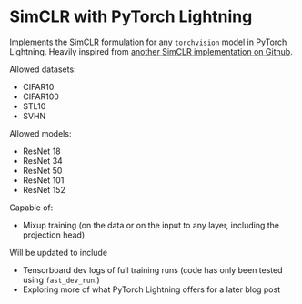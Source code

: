 # SimCLR with PyTorch Lightning

Implements the SimCLR formulation for any `torchvision` model in PyTorch Lightning. Heavily inspired from [another SimCLR implementation on Github](https://github.com/Spijkervet/SimCLR/).

Allowed datasets:
* CIFAR10
* CIFAR100
* STL10
* SVHN

Allowed models:
* ResNet 18
* ResNet 34
* ResNet 50
* ResNet 101
* ResNet 152

Capable of:
* Mixup training (on the data or on the input to any layer, including the projection head)

Will be updated to include
* Tensorboard dev logs of full training runs (code has only been tested using `fast_dev_run`.)
* Exploring more of what PyTorch Lightning offers for a later blog post

